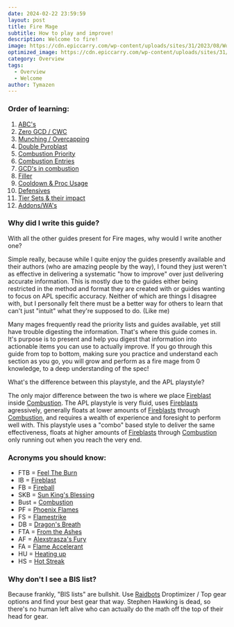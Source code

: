 ```yaml
---
date: 2024-02-22 23:59:59
layout: post
title: Fire Mage
subtitle: How to play and improve!
description: Welcome to fire!
image: https://cdn.epiccarry.com/wp-content/uploads/sites/31/2023/08/WoW-Fire-Mage-Guide.webp
optimized_image: https://cdn.epiccarry.com/wp-content/uploads/sites/31/2023/08/WoW-Fire-Mage-Guide.webp
category: Overview
tags:
  - Overview
  - Welcome
author: Tymazen
---
```

### Order of learning:
1. [ABC's](https://tymazen.github.io/full_fire_guide/abcs-of-casting/)
2. [Zero GCD / CWC](https://tymazen.github.io/full_fire_guide/zero-gcd-cwc/)
3. [Munching / Overcapping](https://tymazen.github.io/full_fire_guide/munching-overcapping/)
4. [Double Pyroblast](https://tymazen.github.io/full_fire_guide/double-pyroblast/)
5. [Combustion Priority](https://tymazen.github.io/full_fire_guide/double-pyroblast/)
6. [Combustion Entries](https://tymazen.github.io/full_fire_guide/combustion-entries/)
7. [GCD's in combustion](https://tymazen.github.io/full_fire_guide/gcds-in-combustion/)
8. [Filler](https://tymazen.github.io/full_fire_guide/filler/)
9. [Cooldown & Proc Usage](https://tymazen.github.io/full_fire_guide/cooldowns-proc-usage/)
10. [Defensives](https://tymazen.github.io/full_fire_guide/defensives/)
11. [Tier Sets & their impact](https://tymazen.github.io/full_fire_guide/tier-sets/)
12. [Addons/WA's](https://tymazen.github.io/full_fire_guide/addons-was/)

### Why did I write this guide?

With all the other guides present for Fire mages, why would I write another one?

   Simple really, because while I quite enjoy the guides presently available and their authors (who are amazing people by the way), I found they just weren't as effective in delivering a systematic "how to improve" over just delivering accurate information. This is mostly due to the guides either being restricted in the method and format they are created with or guides wanting to focus on APL specific accuracy. Neither of which are things I disagree with, but I personally felt there must be a better way for others to learn that can't just "intuit" what they're supposed to do. (Like me)

   Many mages frequently read the priority lists and guides available, yet still have trouble digesting the information. That's where this guide comes in. It's purpose is to present and help you digest that information into actionable items you can use to actually improve. If you go through this guide from top to bottom, making sure you practice and understand each section as you go, you will grow and perform as a fire mage from 0 knowledge, to a deep understanding of the spec!

What's the difference between this playstyle, and the APL playstyle?

   The only major difference between the two is where we place [Fireblast](https://www.wowhead.com/spell=108853/fire-blast) inside [Combustion](https://www.wowhead.com/spell=190319/combustion). The APL playstyle is very fluid, uses [Fireblasts](https://www.wowhead.com/spell=108853/fire-blast) agressively, generally floats at lower amounts of [Fireblasts](https://www.wowhead.com/spell=108853/fire-blast) through [Combustion](https://www.wowhead.com/spell=190319/combustion), and requires a wealth of experience and foresight to perform well with. This playstyle uses a "combo" based style to deliver the same effectiveness, floats at higher amounts of [Fireblasts](https://www.wowhead.com/spell=108853/fire-blast) through [Combustion](https://www.wowhead.com/spell=190319/combustion) only running out when you reach the very end.

### Acronyms you should know:
- FTB = [Feel The Burn](https://www.wowhead.com/spell=383391/feel-the-burn)
- IB = [Fireblast](https://www.wowhead.com/spell=108853/fire-blast)
- FB = [Fireball](https://www.wowhead.com/spell=133/fireball)
- SKB = [Sun King's Blessing](https://www.wowhead.com/spell=383886/sun-kings-blessing)
- Bust = [Combustion](https://www.wowhead.com/spell=190319/combustion)
- PF = [Phoenix Flames](https://www.wowhead.com/spell=194466/phoenixs-flames)
- FS = [Flamestrike](https://www.wowhead.com/spell=2120/flamestrike)
- DB = [Dragon's Breath](https://www.wowhead.com/spell=31661/dragons-breath)
- FTA = [From the Ashes](https://www.wowhead.com/spell=342344/from-the-ashes)
- AF = [Alexstrasza's Fury](https://www.wowhead.com/spell=235870/alexstraszas-fury)
- FA = [Flame Accelerant](https://www.wowhead.com/spell=203275/flame-accelerant)
- HU = [Heating up](https://www.wowhead.com/spell=48107/heating-up)
- HS = [Hot Streak](https://www.wowhead.com/spell=48108/hot-streak)

### Why don't I see a BIS list?
Because frankly, "BIS lists" are bullshit. Use [Raidbots](https://www.raidbots.com/simbot) Droptimizer / Top gear options and find your best gear that way. Stephen Hawking is dead, so there's no human left alive who can actually do the math off the top of their head for gear.

